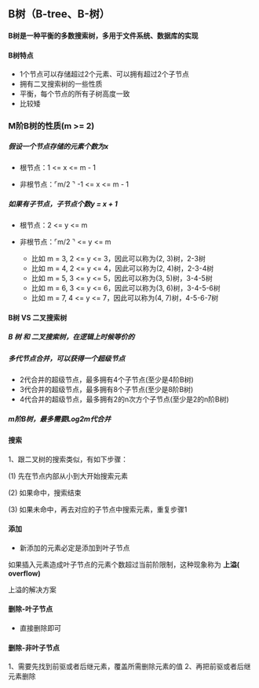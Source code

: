 ## B树（B-tree、B-树）

#### B树是一种平衡的多数搜索树，多用于文件系统、数据库的实现

#### B树特点

* 1个节点可以存储超过2个元素、可以拥有超过2个子节点
* 拥有二叉搜索树的一些性质
* 平衡，每个节点的所有子树高度一致
* 比较矮

### M阶B树的性质(m >= 2)

##### 假设一个节点存储的元素个数为x

* 根节点：1 <= x <= m - 1

* 非根节点：⌜m/2 ⌝ -1 <= x <= m - 1

##### 如果有子节点，子节点个数y = x + 1

* 根节点：2 <= y <= m

* 非根节点：⌜m/2 ⌝ <= y <= m
  * 比如 m = 3,  2 <= y <= 3，因此可以称为(2, 3)树，2-3树
  * 比如 m = 4,  2 <= y <= 4，因此可以称为(2, 4)树，2-3-4树
  * 比如 m = 5,  3 <= y <= 5，因此可以称为(3, 5)树，3-4-5树
  * 比如 m = 6,  3 <= y <= 6，因此可以称为(3, 6)树，3-4-5-6树
  * 比如 m = 7,  4 <= y <= 7，因此可以称为(4, 7)树，4-5-6-7树  

#### B树 VS 二叉搜索树

##### B 树 和 二叉搜索树，在逻辑上时候等价的

##### 多代节点合并，可以获得一个超级节点

* 2代合并的超级节点，最多拥有4个子节点(至少是4阶B树)
* 3代合并的超级节点，最多拥有8个子节点(至少是8阶B树)
* 4代合并的超级节点，最多拥有2的n次方个子节点(至少是2的n阶B树)

##### m阶B树，最多需要Log2m代合并

#### 搜索

1、跟二叉树的搜索类似，有如下步骤：

(1) 先在节点内部从小到大开始搜索元素

(2) 如果命中，搜索结束

(3) 如果未命中，再去对应的子节点中搜索元素，重复步骤1

####  添加

* 新添加的元素必定是添加到叶子节点

如果插入元素造成叶子节点的元素个数超过当前阶限制，这种现象称为 **上溢( overflow)** 

上溢的解决方案

#### 删除-叶子节点

* 直接删除即可

#### 删除-非叶子节点

1、需要先找到前驱或者后继元素，覆盖所需删除元素的值
2、再把前驱或者后继元素删除
